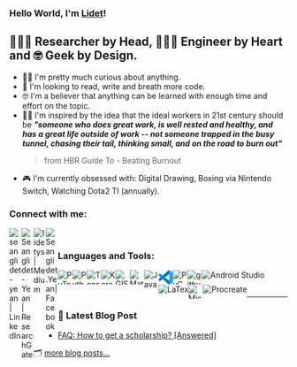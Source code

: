 ### Hello World, I'm [Lidet](https://www.linkedin.com/in/seanglidet-yean/)!

<!--[![Website](https://img.shields.io/website?label=codeSTACKr.com&style=for-the-badge&url=https%3A%2F%2Fcodestackr.com)](https://codestackr.com)
[![Twitter Follow](https://img.shields.io/twitter/follow/codeSTACKr?color=1DA1F2&logo=twitter&style=for-the-badge)](https://twitter.com/intent/follow?original_referer=https%3A%2F%2Fgithub.com%2FcodeSTACKr&screen_name=codeSTACKr)-->

## 👩🏻‍🔬 Researcher by Head,  👩🏻‍💻 Engineer by Heart and 🤓 Geek by Design.

- 🙋‍♀️ I'm pretty much curious about anything. 
- 🐣 I'm looking to read, write and breath more code.
- 🤓 I'm a believer that anything can be learned with enough time and effort on the topic. 
- 👩‍💻 I'm inspired by the idea that the ideal workers in 21st century should be 
    ***"someone who does great work, is well rested and healthy, and has a great life outside of work -- not someone trapped in the busy tunnel, chasing their tail, thinking small, and on the road to burn out"***
    > from HBR Guide To - Beating Burnout
- 🎮 I'm currently obsessed with: Digital Drawing, Boxing via Nintendo Switch, Watching Dota2 TI (annually).



### Connect with me:

<!--[<img align="left" alt="codeSTACKr.com" width="22px" src="https://raw.githubusercontent.com/iconic/open-iconic/master/svg/globe.svg" />][website]-->
[<img align="left" alt="seanglidet-yean | LinkedIn" width="22px" src="https://cdn.jsdelivr.net/npm/simple-icons@v3/icons/linkedin.svg" />](https://www.linkedin.com/in/seanglidet-yean/)
[<img align="left" alt="Seanglidet-Yean | ResearchGate" width="22px" src="https://cdn.jsdelivr.net/npm/simple-icons@3.13.0/icons/researchgate.svg" />](https://www.researchgate.net/profile/Seanglidet-Yean)
[<img align="left" alt="lidetys | Medium" width="22px" src="https://cdn.jsdelivr.net/npm/simple-icons@3.13.0/icons/medium.svg" />](https://lidetys.medium.com)
[<img align="left" alt="Seanglidet.Yean| Facebook" width="22px" src="https://cdn.jsdelivr.net/npm/simple-icons@v3/icons/facebook.svg" />](https://www.facebook.com/seanglidet.yean/)

<br />

### Languages and Tools:

[<img align="left" alt="PyTorch" width="26px" height="26px" src="https://upload.wikimedia.org/wikipedia/commons/1/10/PyTorch_logo_icon.svg" />](https://pytorch.org)

[<img align="left" alt="Python" width="26px" height="26px"  src="https://upload.wikimedia.org/wikipedia/commons/c/c3/Python-logo-notext.svg" />](https://www.python.org)

[<img align="left" alt="TensorFlow" width="26px" height="26px" src="https://upload.wikimedia.org/wikipedia/commons/2/2d/Tensorflow_logo.svg" />](https://www.tensorflow.org)

[<img align="left" alt="Keras" width="26px" height="26px" src="https://upload.wikimedia.org/wikipedia/commons/a/ae/Keras_logo.svg" />](https://keras.io)

[<img align="left" alt="GIS" width="26px" height="26px" src="https://d346xxcyottdqx.cloudfront.net/wp-content/uploads/2020/03/Screenshot-2020-03-19-at-10.28.52-e1584606673927.png" />](https://www.esri.com/en-us/what-is-gis/overview)

[<img align="left" alt="Matlab" width="26px" height="26px" src="https://upload.wikimedia.org/wikipedia/commons/2/21/Matlab_Logo.png" />](https://www.mathworks.com/products/matlab.html)
 
[<img align="left" alt="Java" width="26px" src="https://upload.wikimedia.org/wikipedia/en/3/30/Java_programming_language_logo.svg" />](https://www.java.com/en/)

[<img align="left" alt="Visual Studio Code" width="26px" height="26px" src="https://raw.githubusercontent.com/github/explore/80688e429a7d4ef2fca1e82350fe8e3517d3494d/topics/visual-studio-code/visual-studio-code.png" />](https://code.visualstudio.com)

 
[<img align="left" alt="PyCharm" width="26px" height="26px" src="https://upload.wikimedia.org/wikipedia/commons/1/1d/PyCharm_Icon.svg" />](https://www.jetbrains.com/pycharm/)


[<img align="left" alt="github" width="26px" height="26px" src="https://upload.wikimedia.org/wikipedia/commons/9/91/Octicons-mark-github.svg" />](https://github.com/yslidet)


[<img align="left" alt="Android Studio" height="26px" src="https://upload.wikimedia.org/wikipedia/commons/9/92/Android_Studio_Trademark.svg" />](https://developer.android.com/studio)

[<img align="left" alt="LaTex" height="26px" src="https://upload.wikimedia.org/wikipedia/commons/9/92/LaTeX_logo.svg" />](https://www.latex-project.org)

[<img align="left" alt="Microsoft Office" width="26px" height="26px" src="https://upload.wikimedia.org/wikipedia/commons/5/5f/Microsoft_Office_logo_%282019–present%29.svg" />](https://www.office.com)

[<img align="left" alt="Procreate" height="26px" src="https://upload.wikimedia.org/wikipedia/en/c/c8/Logo_for_Procreate_%28software%29.png" />](https://procreate.art)


<br />
<br />

---

### 📇 Latest Blog Post

<!-- BLOG-POST-LIST:START -->
- [FAQ: How to get a scholarship? [Answered]](https://lidetys.medium.com/faq-how-to-get-a-scholarship-answered-55f273ba52f7?source=rss-10bc395427ba------2)
<!-- BLOG-POST-LIST:END -->

🗂 [more blog posts...](https://lidetys.medium.com)

<!--
<details>
  <summary>GitHub Stats</summary>

  <img align="left" alt="codeSTACKr's GitHub Stats" src="https://github-readme-stats.codestackr.vercel.app/api?username=yslidet&show_icons=true&hide_border=true" />

</details>
-->